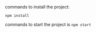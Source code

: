 commands to install the project:

```npm install```
 
commands to start the project is 
```npm start```
